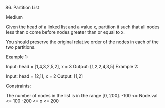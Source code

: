 86. Partition List

Medium

Given the head of a linked list and a value x, partition it such that all nodes less than x come before nodes greater than or equal to x.

You should preserve the original relative order of the nodes in each of the two partitions.

 

Example 1:


Input: head = [1,4,3,2,5,2], x = 3
Output: [1,2,2,4,3,5]
Example 2:

Input: head = [2,1], x = 2
Output: [1,2]
 

Constraints:

The number of nodes in the list is in the range [0, 200].
-100 <= Node.val <= 100
-200 <= x <= 200